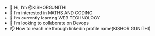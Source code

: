 - 👋 Hi, I’m @KISHORGUNITHI
- 👀 I’m interested in MATHS AND CODING
- 🌱 I’m currently learning WEB TECHNOLOGY
- 💞️ I’m looking to collaborate on Devops
- 📫 How to reach me through linkedin profile name(KISHOR GUNITHI)


<!---
KISHORGUNITHI/KISHORGUNITHI is a ✨ special ✨ repository because its `README.md` (this file) appears on your GitHub profile.
You can click the Preview link to take a look at your changes.
--->
